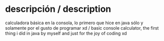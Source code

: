 # descripción / description

calculadora básica en la consola, lo primero que hice en java sólo y solamente por el gusto de programar xd
/
basic console calculator, the first thing i did in java by myself and just for the joy of coding xd
